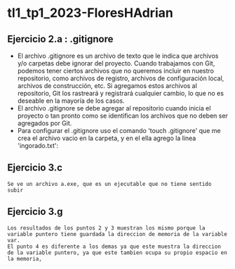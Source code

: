# tl1_tp1_2023-FloresHAdrian

## Ejercicio 2.a :  .gitignore
   * El archivo .gitignore es un archivo de texto que le indica que archivos y/o carpetas debe ignorar del proyecto.
    Cuando trabajamos con Git, podemos tener ciertos archivos que no queremos incluir en nuestro repositorio, como archivos de registro, archivos de configuración local, archivos de construcción, etc. Si agregamos estos archivos al repositorio, Git los rastreará y registrará cualquier cambio, lo que no es deseable en la mayoría de los casos.
   * El archivo .gitignore se debe agregar al repositorio cuando inicia el proyecto o tan pronto como se identifican los archivos que no deben ser agregados por Git.
   * Para configurar el .gitignore uso el comando 'touch .gitignore' que me crea el archivo vacio en la carpeta, y en el ella agrego la linea 'ingorado.txt':

## Ejercicio 3.c
    Se ve un archivo a.exe, que es un ejecutable que no tiene sentido subir

## Ejercicio 3.g
    Los resultados de los puntos 2 y 3 muestran los mismo porque la variable puntero tiene guardada la direccion de memoria de la variable var.
    El punto 4 es diferente a los demas ya que este muestra la direccion de la variable puntero, ya que este tambien ocupa su propio espacio en la memoria,
    
	
   